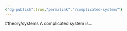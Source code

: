 ```yaml
---
{"dg-publish":true,"permalink":"/complicated-system/"}
---
```


#theory/systems 
A complicated system is...